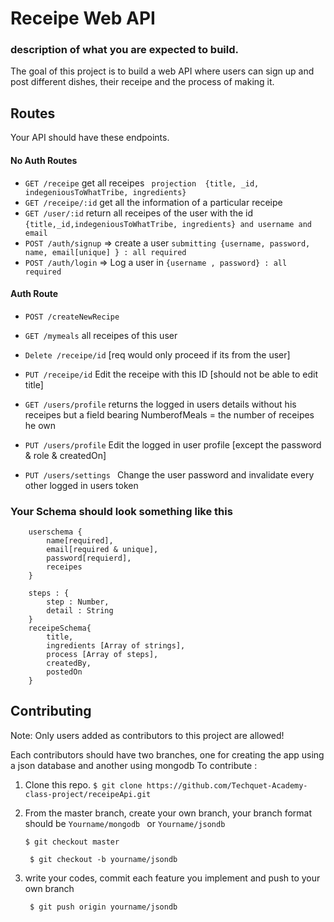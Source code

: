 # Receipe Web API

### description of what you are expected to build.

The goal of this project is to build a web API where users can sign up and post different dishes, their receipe and the process of making it.

## Routes

Your API should have these endpoints.

#### No Auth Routes

-   `GET /receipe` get all receipes ` projection  {title, _id, indegeniousToWhatTribe, ingredients}`
-   `GET /receipe/:id` get all the information of a particular receipe
-   `GET /user/:id` return all receipes of the user with the id `{title,_id,indegeniousToWhatTribe, ingredients} and username and email`
-   `POST /auth/signup` => create a user `submitting {username, password, name, email[unique] } : all required`
-   `POST /auth/login` => Log a user in `{username , password} : all required`

#### Auth Route

-   `POST /createNewRecipe`
-   `GET /mymeals` all receipes of this user
-   `Delete /receipe/id` [req would only proceed if its from the user]
-   `PUT /receipe/id` Edit the receipe with this ID [should not be able to edit title]

-   `GET /users/profile` returns the logged in users details without his receipes but a field bearing NumberofMeals = the number of receipes he own
-   `PUT /users/profile` Edit the logged in user profile [except the password & role & createdOn]
-   `PUT /users/settings ` Change the user password and invalidate every other logged in users token

### Your Schema should look something like this

```
    userschema {
        name[required],
        email[required & unique],
        password[requierd],
        receipes
    }

    steps : {
        step : Number,
        detail : String
    }
    receipeSchema{
        title,
        ingredients [Array of strings],
        process [Array of steps],
        createdBy,
        postedOn
    }
```

## Contributing

Note: Only users added as contributors to this project are allowed!

Each contributors should have two branches, one for creating the app using a json database and another using mongodb
To contribute :

1. Clone this repo.
   `$ git clone https://github.com/Techquet-Academy-class-project/receipeApi.git`
2. From the master branch, create your own branch, your branch format should be `Yourname/mongodb ` or `Yourname/jsondb`

    `$ git checkout master `

    ` $ git checkout -b yourname/jsondb`

3. write your codes, commit each feature you implement and push to your own branch

    ` $ git push origin yourname/jsondb`

